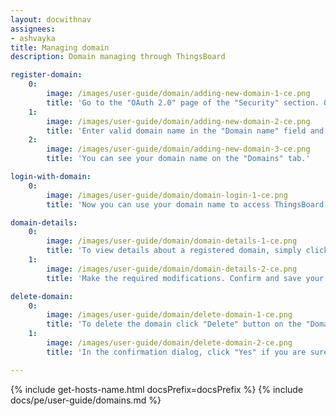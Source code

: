```yaml
---
layout: docwithnav
assignees:
- ashvayka
title: Managing domain
description: Domain managing through ThingsBoard

register-domain:
    0:
        image: /images/user-guide/domain/adding-new-domain-1-ce.png
        title: 'Go to the "OAuth 2.0" page of the "Security" section. On the "Domains" tab click the "plus" icon;'
    1:
        image: /images/user-guide/domain/adding-new-domain-2-ce.png
        title: 'Enter valid domain name in the "Domain name" field and click "Add" button;'
    2:
        image: /images/user-guide/domain/adding-new-domain-3-ce.png
        title: 'You can see your domain name on the "Domains" tab.'

login-with-domain:
    0:
        image: /images/user-guide/domain/domain-login-1-ce.png
        title: 'Now you can use your domain name to access ThingsBoard web interface and services. Try to login by entering the chosen domain name in the browser address line.'

domain-details:
    0:
        image: /images/user-guide/domain/domain-details-1-ce.png
        title: 'To view details about a registered domain, simply click on it to open the domain details dialog. Switch to editing mode by clicking the large orange button;'
    1:
        image: /images/user-guide/domain/domain-details-2-ce.png
        title: 'Make the required modifications. Confirm and save your changes by clicking the "Apply changes" button.'

delete-domain:
    0:
        image: /images/user-guide/domain/delete-domain-1-ce.png
        title: 'To delete the domain click "Delete" button on the "Domain" tab;'
    1:
        image: /images/user-guide/domain/delete-domain-2-ce.png
        title: 'In the confirmation dialog, click "Yes" if you are sure you want to delete the domain.'

---
```


{% include get-hosts-name.html docsPrefix=docsPrefix %}
{% include docs/pe/user-guide/domains.md %}